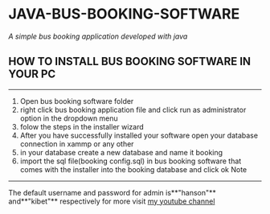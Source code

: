 # JAVA-BUS-BOOKING-SOFTWARE
*A simple bus booking application developed with java*
## HOW TO INSTALL  BUS BOOKING  SOFTWARE IN YOUR PC
*****************************************************************
1. Open bus booking software folder 
2. right click bus booking application file and
 click run as administrator option in the dropdown menu
3. folow the steps in the installer  wizard
4. After you have successfully installed your software
open your database connection in xammp or any other
5. in your database create a new database and name it booking
6. import the sql file(booking config.sql) in bus booking software
 that comes with the installer  into the booking database and click ok
Note
******************************************************
The default username and password for admin is**"hanson"** and**"kibet"** respectively
for more visit [my youtube channel](https://www.youtube.com/watch?v=CKE-r9RXY4k&t=167s)

